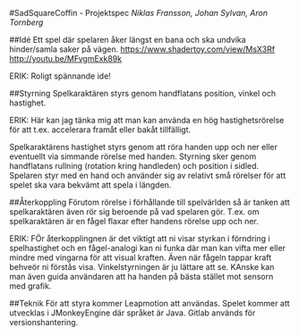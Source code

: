 #SadSquareCoffin - Projektspec
_Niklas Fransson, Johan Sylvan, Aron Tornberg_

##Idé
Ett spel där spelaren åker längst en bana och ska undvika hinder/samla saker på vägen.
https://www.shadertoy.com/view/MsX3Rf
http://youtu.be/MFvgmExk89k

ERIK: Roligt spännande ide! 

##Styrning
Spelkaraktären styrs genom handflatans position, vinkel och hastighet.

ERIK: Här kan jag tänka mig att man kan använda en hög hastighetsrörelse för att t.ex. accelerara framåt eller bakåt tillfälligt. 


Spelkaraktärens hastighet styrs genom att röra handen upp och ner eller eventuellt via simmande rörelse med handen. Styrning sker genom handflatans rullning (rotation kring handleden) och position i sidled. Spelaren styr med en hand och använder sig av relativt små rörelser för att spelet ska vara bekvämt att spela i längden.

##Återkoppling
Förutom rörelse i förhållande till spelvärlden så är tanken att spelkaraktären även rör sig beroende på vad spelaren gör. 
T.ex. om spelkaraktären är en fågel flaxar efter handens rörelse upp och ner.

ERIK: FÖr återkopplingnen är det viktigt att ni visar styrkan i förndring i spelhastighet och en fågel-analogi kan ni funka där man kan vifta mer eller mindre med vingarna för att visual kraften. Även när fågeln tappar kraft behveör ni förstås visa. Vinkelstyrningen är ju lättare att se. KAnske kan man även guida användaren att ha handen på bästa stället mot sensorn med grafik. 

##Teknik
För att styra kommer Leapmotion att användas. Spelet kommer att utvecklas i JMonkeyEngine där språket är Java. Gitlab används för versionshantering.